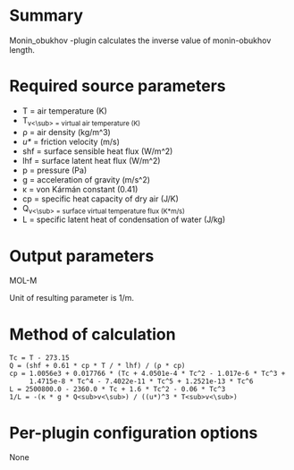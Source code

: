 # Summary

Monin_obukhov -plugin calculates the inverse value of monin-obukhov length.

# Required source parameters

* T = air temperature (K)
* T<sub>v<\sub> = virtual air temperature (K)
* ρ = air density (kg/m^3)
* _u*_ = friction velocity (m/s)
* shf = surface sensible heat flux (W/m^2)
* lhf = surface latent heat flux (W/m^2)
* p = pressure (Pa)
* g = acceleration of gravity (m/s^2)
* κ = von Kármán constant (0.41)
* cp = specific heat capacity of dry air (J/K)
* Q<sub>v<\sub> = surface virtual temperature flux (K*m/s)
* L = specific latent heat of condensation of water (J/kg)

# Output parameters

MOL-M

Unit of resulting parameter is 1/m.

# Method of calculation

    Tc = T - 273.15
    Q = (shf + 0.61 * cp * T / * lhf) / (ρ * cp)
    cp = 1.0056e3 + 0.017766 * (Tc + 4.0501e-4 * Tc^2 - 1.017e-6 * Tc^3 +
         1.4715e-8 * Tc^4 - 7.4022e-11 * Tc^5 + 1.2521e-13 * Tc^6
    L = 2500800.0 - 2360.0 * Tc + 1.6 * Tc^2 - 0.06 * Tc^3
    1/L = -(κ * g * Q<sub>v<\sub>) / ((u*)^3 * T<sub>v<\sub>)

# Per-plugin configuration options

None
